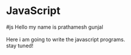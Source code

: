 # JavaScript

#js
Hello my name is prathamesh gunjal
<br>
<br>
Here i am going to write the javascript programs.
<br>
stay tuned!
<br>